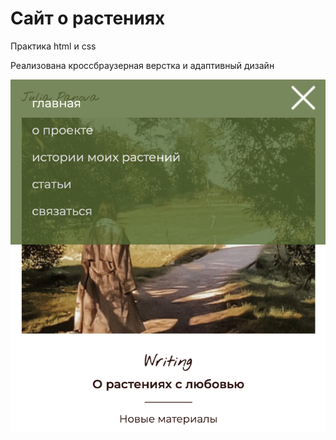 # Сайт о растениях

Практика html и css

Реализована кроссбраузерная верстка и адаптивный дизайн


![alt plants](/Screenshots/3.png)

